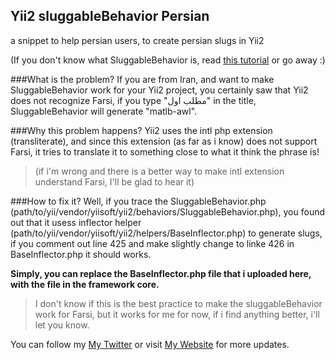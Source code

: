 ## Yii2 sluggableBehavior Persian
a snippet to help persian users, to create persian slugs in Yii2

(If you don't know what SluggableBehavior is, read [this tutorial](http://code.tutsplus.com/tutorials/programming-with-yii2-sluggable-behavior--cms-23222) or go away :)

###What is the problem?
If you are from Iran, and want to make SluggableBehavior work for your Yii2 project, you certainly saw that Yii2 does not recognize Farsi, if you type "مطلب اول" in the title, SluggableBehavior will generate "matlb-awl".

###Why this problem happens?
Yii2 uses the intl php extension (transliterate), and since this extension (as far as i know) does not support Farsi, it tries to translate it to something close to what it think the phrase is!
> (if i'm wrong and there is a better way to make intl extension understand Farsi, I'll be glad to hear it)

###How to fix it?
Well, if you trace the SluggableBehavior.php (path/to/yii/vendor/yiisoft/yii2/behaviors/SluggableBehavior.php), you found out that it usess inflector helper (path/to/yii/vendor/yiisoft/yii2/helpers/BaseInflector.php) to generate slugs, if you comment out line 425 and make slightly change to linke 426 in BaseInflector.php it should works.

**Simply, you can replace the BaseInflector.php file that i uploaded here, with the file in the framework core.**
>I don't know if this is the best practice to make the sluggableBehavior work for Farsi, but it works for me for now, if i find anything better, i'll let you know.



You can follow my [My Twitter](http://twitter.com/AlaFalaki) or visit [My Website](http://AlaFalaki.ir) for more updates.
